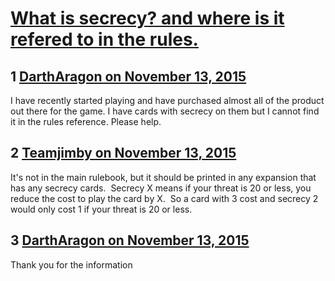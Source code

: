 # [What is secrecy? and where is it refered to in the rules.](https://community.fantasyflightgames.com/topic/193478-what-is-secrecy-and-where-is-it-refered-to-in-the-rules/)

## 1 [DarthAragon on November 13, 2015](https://community.fantasyflightgames.com/topic/193478-what-is-secrecy-and-where-is-it-refered-to-in-the-rules/?do=findComment&comment=1891574)

I have recently started playing and have purchased almost all of the product out there for the game. I have cards with secrecy on them but I cannot find it in the rules reference. Please help.

## 2 [Teamjimby on November 13, 2015](https://community.fantasyflightgames.com/topic/193478-what-is-secrecy-and-where-is-it-refered-to-in-the-rules/?do=findComment&comment=1892365)

It's not in the main rulebook, but it should be printed in any expansion that has any secrecy cards.  Secrecy X means if your threat is 20 or less, you reduce the cost to play the card by X.  So a card with 3 cost and secrecy 2 would only cost 1 if your threat is 20 or less.

## 3 [DarthAragon on November 13, 2015](https://community.fantasyflightgames.com/topic/193478-what-is-secrecy-and-where-is-it-refered-to-in-the-rules/?do=findComment&comment=1892514)

Thank you for the information

